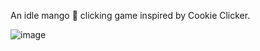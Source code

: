 An idle mango 🥭 clicking game inspired by Cookie Clicker.

![image](https://github.com/user-attachments/assets/31dd1459-3e2e-49e2-b7a0-3806930b6c0c)
